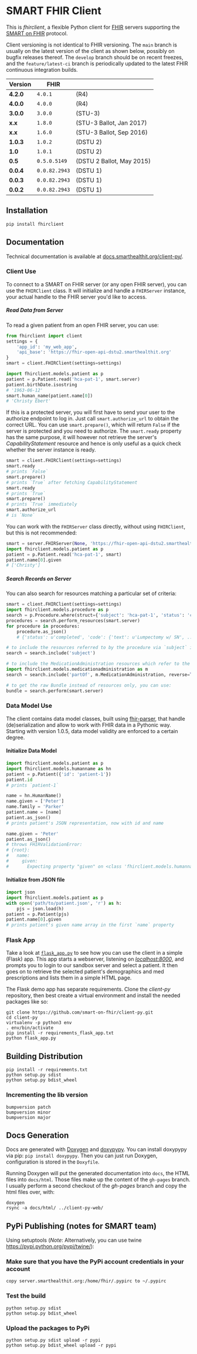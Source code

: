 SMART FHIR Client
=================

This is _fhirclient_, a flexible Python client for [FHIR][] servers supporting the [SMART on FHIR][smart] protocol.

Client versioning is not identical to FHIR versioning.
The `main` branch is usually on the latest version of the client as shown below, possibly on bugfix releases thereof.
The `develop` branch should be on recent freezes, and the `feature/latest-ci` branch is periodically updated to the latest FHIR continuous integration builds.

   Version | FHIR         | &nbsp;
-----------|--------------|---------
 **4.2.0** |       `4.0.1` | (R4)
 **4.0.0** |       `4.0.0` | (R4)
 **3.0.0** |       `3.0.0` | (STU-3)
   **x.x** |       `1.8.0` | (STU-3 Ballot, Jan 2017)
   **x.x** |       `1.6.0` | (STU-3 Ballot, Sep 2016)
 **1.0.3** |       `1.0.2` | (DSTU 2)
   **1.0** |       `1.0.1` | (DSTU 2)
   **0.5** |  `0.5.0.5149` | (DSTU 2 Ballot, May 2015)
 **0.0.4** | `0.0.82.2943` | (DSTU 1)
 **0.0.3** | `0.0.82.2943` | (DSTU 1)
 **0.0.2** | `0.0.82.2943` | (DSTU 1)


Installation
------------

    pip install fhirclient


Documentation
-------------

Technical documentation is available at [docs.smarthealthit.org/client-py/][docs].

### Client Use

To connect to a SMART on FHIR server (or any open FHIR server), you can use the `FHIRClient` class.
It will initialize and handle a `FHIRServer` instance, your actual handle to the FHIR server you'd like to access.

##### Read Data from Server

To read a given patient from an open FHIR server, you can use:

```python
from fhirclient import client
settings = {
    'app_id': 'my_web_app',
    'api_base': 'https://fhir-open-api-dstu2.smarthealthit.org'
}
smart = client.FHIRClient(settings=settings)

import fhirclient.models.patient as p
patient = p.Patient.read('hca-pat-1', smart.server)
patient.birthDate.isostring
# '1963-06-12'
smart.human_name(patient.name[0])
# 'Christy Ebert'
```

If this is a protected server, you will first have to send your user to the authorize endpoint to log in.
Just call `smart.authorize_url` to obtain the correct URL.
You can use `smart.prepare()`, which will return `False` if the server is protected and you need to authorize.
The `smart.ready` property has the same purpose, it will however not retrieve the server's _CapabilityStatement_ resource and hence is only useful as a quick check whether the server instance is ready.

```python
smart = client.FHIRClient(settings=settings)
smart.ready
# prints `False`
smart.prepare()
# prints `True` after fetching CapabilityStatement
smart.ready
# prints `True`
smart.prepare()
# prints `True` immediately
smart.authorize_url
# is `None`
```

You can work with the `FHIRServer` class directly, without using `FHIRClient`, but this is not recommended:

```python
smart = server.FHIRServer(None, 'https://fhir-open-api-dstu2.smarthealthit.org')
import fhirclient.models.patient as p
patient = p.Patient.read('hca-pat-1', smart)
patient.name[0].given
# ['Christy']
```

##### Search Records on Server

You can also search for resources matching a particular set of criteria:

```python
smart = client.FHIRClient(settings=settings)
import fhirclient.models.procedure as p
search = p.Procedure.where(struct={'subject': 'hca-pat-1', 'status': 'completed'})
procedures = search.perform_resources(smart.server)
for procedure in procedures:
    procedure.as_json()
    # {'status': u'completed', 'code': {'text': u'Lumpectomy w/ SN', ...

# to include the resources referred to by the procedure via `subject` in the results
search = search.include('subject')

# to include the MedicationAdministration resources which refer to the procedure via `partOf`
import fhirclient.models.medicationadministration as m
search = search.include('partOf', m.MedicationAdministration, reverse=True)

# to get the raw Bundle instead of resources only, you can use:
bundle = search.perform(smart.server)
```

### Data Model Use

The client contains data model classes, built using [fhir-parser][], that handle (de)serialization and allow to work with FHIR data in a Pythonic way.
Starting with version 1.0.5, data model validity are enforced to a certain degree.

#### Initialize Data Model

```python
import fhirclient.models.patient as p
import fhirclient.models.humanname as hn
patient = p.Patient({'id': 'patient-1'})
patient.id
# prints `patient-1`

name = hn.HumanName()
name.given = ['Peter']
name.family = 'Parker'
patient.name = [name]
patient.as_json()
# prints patient's JSON representation, now with id and name

name.given = 'Peter'
patient.as_json()
# throws FHIRValidationError:
# {root}:
#   name:
#     given:
#       Expecting property "given" on <class 'fhirclient.models.humanname.HumanName'> to be list, but is <class 'str'>
```

#### Initialize from JSON file

```python
import json
import fhirclient.models.patient as p
with open('path/to/patient.json', 'r') as h:
    pjs = json.load(h)
patient = p.Patient(pjs)
patient.name[0].given
# prints patient's given name array in the first `name` property
```

### Flask App

Take a look at [`flask_app.py`][flask_app] to see how you can use the client in a simple (Flask) app.
This app starts a webserver, listening on [_localhost:8000_](http://localhost:8000), and prompts you to login to our sandbox server and select a patient.
It then goes on to retrieve the selected patient's demographics and med prescriptions and lists them in a simple HTML page.

The Flask demo app has separate requirements.
Clone the _client-py_ repository, then best create a virtual environment and install the needed packages like so:

    git clone https://github.com/smart-on-fhir/client-py.git
    cd client-py
    virtualenv -p python3 env
    . env/bin/activate
    pip install -r requirements_flask_app.txt
    python flask_app.py


Building Distribution
---------------------

    pip install -r requirements.txt
    python setup.py sdist
    python setup.py bdist_wheel


### Incrementing the lib version

    bumpversion patch
    bumpversion minor
    bumpversion major


Docs Generation
---------------

Docs are generated with [Doxygen][] and [doxypypy][].
You can install doxypypy via pip: `pip install doxypypy`.
Then you can just run Doxygen, configuration is stored in the `Doxyfile`.

Running Doxygen will put the generated documentation into `docs`, the HTML files into `docs/html`.
Those files make up the content of the `gh-pages` branch.
I usually perform a second checkout of the _gh-pages_ branch and copy the html files over, with:

    doxygen
    rsync -a docs/html/ ../client-py-web/


PyPi Publishing (notes for SMART team)
--------------------------------------

Using setuptools (*Note*: Alternatively, you can use twine https://pypi.python.org/pypi/twine/):

### Make sure that you have the PyPi account credentials in your account

    copy server.smarthealthit.org:/home/fhir/.pypirc to ~/.pypirc

### Test the build

    python setup.py sdist
    python setup.py bdist_wheel

### Upload the packages to PyPi

    python setup.py sdist upload -r pypi
    python setup.py bdist_wheel upload -r pypi


[fhir]: http://www.hl7.org/implement/standards/fhir/
[smart]: http://docs.smarthealthit.org
[fhir-parser]: https://github.com/smart-on-fhir/fhir-parser
[docs]: https://smart-on-fhir.github.io/client-py
[flask_app]: https://github.com/smart-on-fhir/client-py/blob/main/flask_app.py
[doxygen]: http://www.stack.nl/~dimitri/doxygen
[doxypypy]: https://github.com/Feneric/doxypypy
